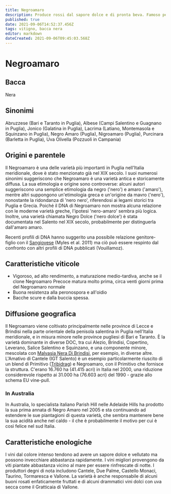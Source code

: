 ```yaml
---
title: Negroamaro
description: Produce rossi dal sapore dolce e di pronta beva. Famoso per l'utilizzo nei rosé pugliesi.
published: true
date: 2021-09-06T14:52:37.456Z
tags: vitigno, bacca nera
editor: markdown
dateCreated: 2021-09-06T09:45:03.568Z
---
```


# Negroamaro

## Bacca
Nera
## Sinonimi
Abruzzese (Bari e Taranto in Puglia), Albese (Campi Salentino e Guagnano in Puglia), Jonico (Galatina in Puglia), Lacrima (Latiano, Montemasola e Squinzano in Puglia), Negro Amaro (Puglia), Nigroamaro (Puglia), Purcinara (Barletta in Puglia), Uva Olivella (Pozzuoli in Campania)

## Origini e parentele
Il Negroamaro è una delle varietà più importanti in Puglia nell'Italia meridionale, dove è stato menzionato già nel XIX secolo. I suoi numerosi sinonimi suggeriscono che Negroamaro è una varietà antica e storicamente diffusa. La sua etimologia e origine sono controverse: alcuni autori suggeriscono una semplice etimologia da negro ('nero') e amaro ('amaro'), mentre altri suppongono un'etimologia greca e un'origine da mavro ('nero'), nonostante la ridondanza di 'nero nero', riferendosi ai legami storici tra Puglia e Grecia. Poiché il DNA di Negroamaro non mostra alcuna relazione con le moderne varietà greche, l'ipotesi 'nero-amaro' sembra più logica. Inoltre, una varietà chiamata Negro Dolce ('nero dolce') è stata documentata nel Salento nel XIX secolo, probabilmente per distinguerla dall'amaro amaro.

Recenti profili di DNA hanno suggerito una possibile relazione genitore-figlio con il [Sangiovese](/vitigni/Italia/bacca-nera/sangiovese) (Myles et al. 2011) ma ciò può essere respinto dal confronto con altri profili di DNA pubblicati (Vouillamoz).

## Caratteristiche viticole
- Vigoroso, ad alto rendimento, a maturazione medio-tardiva, anche se il clone Negroamaro Precoce matura molto prima, circa venti giorni prima del Negroamaro normale 
- Buona resistenza alla peronospora e all'oidio
- Bacche scure e dalla buccia spessa.

## Diffusione geografica
Il Negroamaro viene coltivato principalmente nelle province di Lecce e Brindisi nella parte orientale della penisola salentina in Puglia nell'Italia meridionale, e in misura minore nelle province pugliesi di Bari e Taranto. È la varietà dominante in diverse DOC, tra cui Alezio, Brindisi, Copertino, Leverano, Salice Salentino e Squinzano, e una componente minore, mescolata con [Malvasia Nera Di Brindisi](/vitigni/bacca-nera/malvasia-nera-di-brindisi), per esempio, in diverse altre. L'Amativo di Cantele (IGT Salento) è un esempio particolarmente riuscito di un blend di Primitivo ([Tribidrag](/vitigni/bacca-nera/tribidrag)) e Negroamaro, con il Primitivo che fornisce la struttura. C'erano 16.760 ha (41.415 acri) in Italia nel 2000, una riduzione considerevole rispetto ai 31.000 ha (76.603 acri) del 1990 - grazie allo schema EU vine-pull.

### In Australia

In Australia, lo specialista italiano Parish Hill nelle Adelaide Hills ha prodotto la sua prima annata di Negro Amaro nel 2005 e sta continuando ad estendere le sue piantagioni di questa varietà, che sembra mantenere bene la sua acidità anche nel caldo - il che è probabilmente il motivo per cui è così felice nel sud Italia.

## Caratteristiche enologiche
I vini dal colore intenso tendono ad avere un sapore dolce e vellutato ma possono invecchiare abbastanza rapidamente. I vini migliori provengono da viti piantate abbastanza vicino al mare per essere rinfrescate di notte. I produttori degni di nota includono Cantele, Due Palme, Castello Monaci, Taurino, Tormaresca e Vallone. La varietà è anche responsabile di alcuni buoni rosati enfaticamente fruttati e di alcuni drammatici vini dolci con uva secca come il Gratticaia di Vallone.
